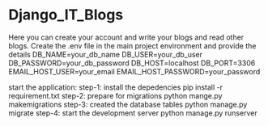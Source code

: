 # Django_IT_Blogs
Here you can create your account and write your blogs and read other blogs.
Create the .env file in the main project environment and provide the details
DB_NAME=your_db_name
DB_USER=your_db_user
DB_PASSWORD=your_db_password
DB_HOST=localhost
DB_PORT=3306
EMAIL_HOST_USER=your_email
EMAIL_HOST_PASSWORD=your_password

start the application:
step-1:
install the depedencies
pip install -r requirement.txt
step-2:
prepare for migrations
python mange.py makemigrations
step-3:
created the database tables
python manage.py migrate
step-4:
start the development server
python manage.py runserver
<!-- if default runs on the http://127.0.0.1:8000/ and if you wish runs on the another port you mention the port number after runserver-->
